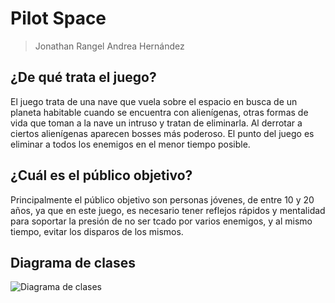 # Pilot Space
> Jonathan Rangel
> Andrea Hernández


## ¿De qué trata el juego?

El juego trata de una nave que vuela sobre el espacio en busca de un planeta habitable
cuando se encuentra con alienígenas, otras formas de vida que toman a la nave un intruso
y tratan de eliminarla. Al derrotar a ciertos alienígenas aparecen bosses más poderoso.
El punto del juego es eliminar a todos los enemigos en el menor tiempo posible. 

## ¿Cuál es el público objetivo?

Principalmente el público objetivo son personas jóvenes, de entre 10 y 20 años, ya que
en este juego, es necesario tener reflejos rápidos y mentalidad para soportar la presión
de no ser tcado por varios enemigos, y al mismo tiempo, evitar los disparos de los mismos.

## Diagrama de clases

![Diagrama de clases](DiagramaDeClases.png)